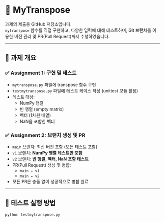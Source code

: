 # 📂 MyTranspose

과제의 제출용 GitHub 저장소입니다.  
`mytranspose` 함수를 직접 구현하고, 다양한 입력에 대해 테스트하며, Git 브랜치를 이용한 버전 관리 및 PR(Pull Request)까지 수행하였습니다.

---

## 🧩 과제 개요

### ✅ Assignment 1: 구현 및 테스트
- `mytranspose.py` 파일에 transpose 함수 구현
- `testmytranspose.py` 파일에 테스트 케이스 작성 (unittest 모듈 활용)
- 테스트 대상:
  - NumPy 행렬
  - 빈 행렬 (empty matrix)
  - 벡터 (1차원 배열)
  - NaN을 포함한 벡터

### ✅ Assignment 2: 브랜치 생성 및 PR
- `main` 브랜치: 최신 버전 포함 (모든 테스트 포함)
- `v1` 브랜치: **NumPy 행렬 테스트만 포함**
- `v2` 브랜치: **빈 행렬, 벡터, NaN 포함 테스트**
- PR(Pull Request) 생성 및 병합:
  - `main ← v1`
  - `main ← v2`
- 모든 PR은 충돌 없이 성공적으로 병합 완료

---

## 🧪 테스트 실행 방법

```bash
python testmytranspose.py
